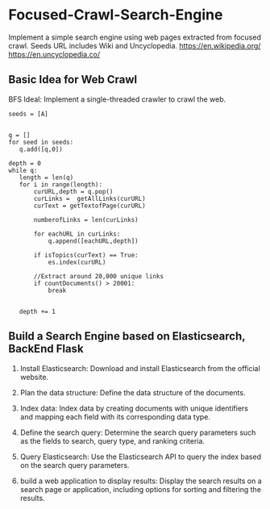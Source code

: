 # Focused-Crawl-Search-Engine

 Implement a simple search engine using web pages extracted from focused crawl. Seeds URL includes Wiki and Uncyclopedia. 
 https://en.wikipedia.org/  
 https://en.uncyclopedia.co/
 
## Basic Idea for Web Crawl

 BFS Ideal:  Implement a single-threaded crawler to crawl the web.
 ```
 seeds = [A]
 

q = []
for seed in seeds:
    q.add([q,0])

depth = 0
while q:
    length = len(q)
    for i in range(length):
        curURL,depth = q.pop()
        curLinks =  getAllLinks(curURL)
        curText = getTextofPage(curURL)
        
        numberofLinks = len(curLinks)
        
        for eachURL in curLinks:
            q.append([eachURL,depth])
        
        if isTopics(curText) == True:
            es.index(curURL)
            
        //Extract around 20,000 unique links
        if countDocuments() > 20001:
            break
   
   
    depth += 1
 
 ``` 
## Build a Search Engine based on Elasticsearch, BackEnd Flask

1. Install Elasticsearch: Download and install Elasticsearch from the official website.

2. Plan the data structure: Define the data structure of the documents. 

3. Index data: Index data by creating documents with unique identifiers and mapping each field with its corresponding data type.

4. Define the search query: Determine the search query parameters such as the fields to search, query type, and ranking criteria.

5. Query Elasticsearch: Use the Elasticsearch API to query the index based on the search query parameters.

6. build a web application to display results: Display the search results on a search page or application, including options for sorting and filtering the results.
